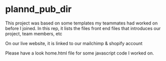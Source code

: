 # plannd_pub_dir
This project was based on some templates my teammates had worked on before I joined.
In this rep, it lists the files front end files that introduces our project, team members, etc

On our live website, it is linked to our mailchimp & shopify account

Please have a look home.html file for some javascript code I worked on.
